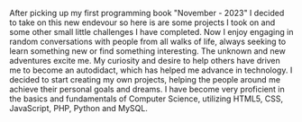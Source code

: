 After picking up my first programming book "November - 2023" I decided to take on this new endevour so here is are some projects I took on and some other small little challenges I have completed. Now I enjoy engaging in random conversations with people from all walks of life, always seeking to learn something new or find something interesting. The unknown and new adventures excite me. My curiosity and desire to help others have driven me to become an autodidact, which has helped me advance in technology. I decided to start creating my own projects, helping the people around me achieve their personal goals and dreams. I have become very proficient in the basics and fundamentals of Computer Science, utilizing HTML5, CSS, JavaScript, PHP, Python and MySQL.

<!---
henrygarrido4/henrygarrido4 is a ✨ special ✨ repository because its `README.md` (this file) appears on your GitHub profile.
You can click the Preview link to take a look at your changes.
--->

